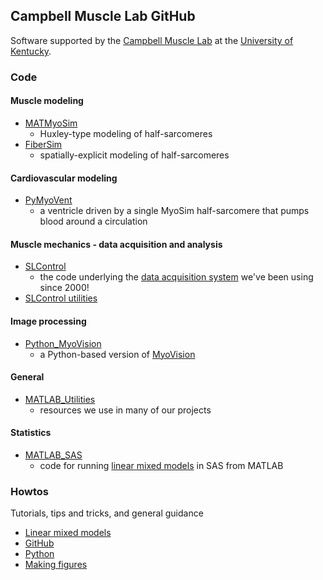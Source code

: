 ## Campbell Muscle Lab GitHub

Software supported by the [Campbell Muscle Lab](http://www.campbellmusclelab.org) at the [University of Kentucky](http://www.uky.edu).

### Code

#### Muscle modeling
+ [MATMyoSim](MATMyoSim)
  + Huxley-type modeling of half-sarcomeres
+ [FiberSim](FiberSim)
  + spatially-explicit modeling of half-sarcomeres

#### Cardiovascular modeling
+ [PyMyoVent](PyMyoVent)
  + a ventricle driven by a single MyoSim half-sarcomere that pumps blood around a circulation

#### Muscle mechanics - data acquisition and analysis
+ [SLControl](https://github.com/Campbell-Muscle-Lab/SLControl)
  + the code underlying the [data acquisition system](https://www.slcontrol.org) we've been using since 2000!
+ [SLControl utilities](https://github.com/Campbell-Muscle-Lab/SLControl_utilities)

#### Image processing
+ [Python_MyoVision](Python_MyoVision)
  + a Python-based version of [MyoVision](https://www.myovision.org)

#### General
+ [MATLAB_Utilities](MATLAB_Utilities)
  + resources we use in many of our projects

#### Statistics
+ [MATLAB_SAS](https://github.com/Campbell-Muscle-Lab/MATLAB_SAS)
  + code for running [linear mixed models](howtows_linear_mixed_models) in SAS from MATLAB

### Howtos
Tutorials, tips and tricks, and general guidance
+ [Linear mixed models](howtos_linear_mixed_models)
+ [GitHub](howtos_GitHub)
+ [Python](howtos_Python)
+ [Making figures](howtos_making_figures)
